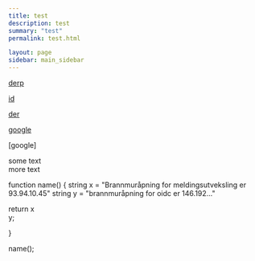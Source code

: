 ```yaml
---
title: test
description: test
summary: "test"
permalink: test.html

layout: page
sidebar: main_sidebar
---
```


[id]: http://db.no

[derp][id]

[id]


[der][id]

[google](www.google.com)

[google]

<p>some text </br>
more text </p>


function name() {
  string x = "Brannmuråpning for meldingsutveksling er 93.94.10.45"
  string y = "brannmuråpning for oidc er 146.192..."
  
  return x </br> y;
  
  }
  
  name();
